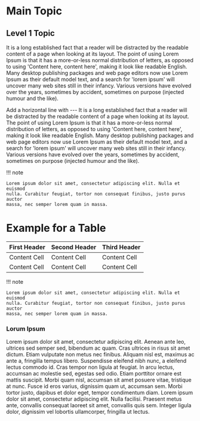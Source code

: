
# Main Topic
Level 1 Topic 
---
It is a long established fact that a reader will be distracted by the readable content of a page when looking at its layout. The point of using Lorem Ipsum is that it has a more-or-less normal distribution of letters, as opposed to using 'Content here, content here', making it look like readable English. Many desktop publishing packages and web page editors now use Lorem Ipsum as their default model text, and a search for 'lorem ipsum' will uncover many web sites still in their infancy. Various versions have evolved over the years, sometimes by accident, sometimes on purpose (injected humour and the like).

Add a horizontal line with --- It is a long established fact that a reader will be distracted by the readable content of a page when looking at its layout. The point of using Lorem Ipsum is that it has a more-or-less normal distribution of letters, as opposed to using 'Content here, content here', making it look like readable English. Many desktop publishing packages and web page editors now use Lorem Ipsum as their default model text, and a search for 'lorem ipsum' will uncover many web sites still in their infancy. Various versions have evolved over the years, sometimes by accident, sometimes on purpose (injected humour and the like).

!!! note

    Lorem ipsum dolor sit amet, consectetur adipiscing elit. Nulla et euismod
    nulla. Curabitur feugiat, tortor non consequat finibus, justo purus auctor
    massa, nec semper lorem quam in massa.

# Example for a Table
First Header | Second Header | Third Header
------------ | ------------- | ------------
Content Cell | Content Cell  | Content Cell
Content Cell | Content Cell  | Content Cell


!!! note

    Lorem ipsum dolor sit amet, consectetur adipiscing elit. Nulla et euismod
    nulla. Curabitur feugiat, tortor non consequat finibus, justo purus auctor
    massa, nec semper lorem quam in massa.



### Lorum Ipsum

Lorem ipsum dolor sit amet, consectetur adipiscing elit. Aenean ante leo, ultrices sed semper sed, bibendum ac quam. Cras ultrices in risus sit amet dictum. Etiam vulputate non metus nec finibus. Aliquam nisl est, maximus ac ante a, fringilla tempus libero. Suspendisse eleifend nibh nunc, a eleifend lectus commodo id. Cras tempor non ligula at feugiat. In arcu lectus, accumsan ac molestie sed, egestas sed odio. Etiam porttitor ornare est mattis suscipit. Morbi quam nisl, accumsan sit amet posuere vitae, tristique at nunc. Fusce id eros varius, dignissim quam ut, accumsan sem. Morbi tortor justo, dapibus et dolor eget, tempor condimentum diam. Lorem ipsum dolor sit amet, consectetur adipiscing elit. Nulla facilisi. Praesent metus ante, convallis consequat laoreet sit amet, convallis quis sem. Integer ligula dolor, dignissim vel lobortis ullamcorper, fringilla ut lectus.